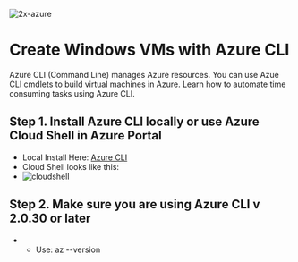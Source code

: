 ![2x-azure](https://user-images.githubusercontent.com/26561917/53273307-b1239d00-36c1-11e9-9e68-53270ccfb776.png)
# Create Windows VMs with Azure CLI
Azure CLI (Command Line) manages Azure resources. You can use Azue CLI cmdlets to build virtual machines in Azure. Learn how to automate time consuming tasks using Azure CLI.

## Step 1. Install Azure CLI locally or use Azure Cloud Shell in Azure Portal
+ Local Install Here: [Azure CLI](https://docs.microsoft.com/en-us/cli/azure/install-azure-cli-windows?view=azure-cli-latest)
+ Cloud Shell looks like this:
+ ![cloudshell](https://user-images.githubusercontent.com/26561917/53273904-6145d580-36c3-11e9-90f4-72da0eb40527.PNG)

## Step 2. Make sure you are using Azure CLI v 2.0.30 or later
+ -	Use: az --version
